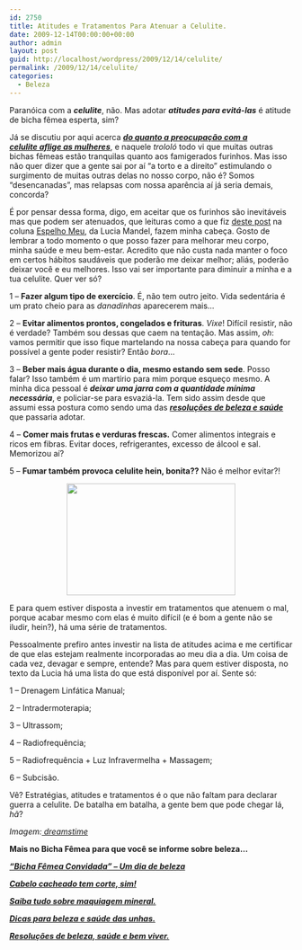 ```yaml
---
id: 2750
title: Atitudes e Tratamentos Para Atenuar a Celulite.
date: 2009-12-14T00:00:00+00:00
author: admin
layout: post
guid: http://localhost/wordpress/2009/12/14/celulite/
permalink: /2009/12/14/celulite/
categories:
  - Beleza
---
```

Paranóica com a **_celulite_**, não. Mas adotar **_atitudes para evitá-las_** é atitude de bicha fêmea esperta, sim?

Já se discutiu por aqui acerca **_<a href="http://www.trololodemulher.com.br/2009/07/02/ditadura-da-beleza-2/" target="_self">do quanto a preocupação com a celulite aflige as mulheres</a>_**, e naquele _trololó_ todo vi que muitas outras bichas fêmeas estão tranquilas quanto aos famigerados furinhos. Mas isso não quer dizer que a gente sai por aí “a torto e a direito” estimulando o surgimento de muitas outras delas no nosso corpo, não é? Somos “desencanadas”, mas relapsas com nossa aparência aí já seria demais, concorda?

<!--more-->

É por pensar dessa forma, digo, em aceitar que os furinhos são inevitáveis mas que podem ser atenuados, que leituras como a que fiz <a href="http://veja.abril.com.br/blog/estetica-saude/corpo/como-tratar-a-celulite/" target="_blank">deste post</a> na coluna <a href="http://veja.abril.com.br/blog/estetica-saude/" target="_blank">Espelho Meu</a>, da Lucia Mandel, fazem minha cabeça. Gosto de lembrar a todo momento o que posso fazer para melhorar meu corpo, minha saúde e meu bem-estar. Acredito que não custa nada manter o foco em certos hábitos saudáveis que poderão me deixar melhor; aliás, poderão deixar você e eu melhores. Isso vai ser importante para diminuir a minha e a tua celulite. Quer ver só?

1 – **Fazer algum tipo de exercício**. É, não tem outro jeito. Vida sedentária é um prato cheio para as _danadinhas_ aparecerem mais&#8230;

2 – **Evitar alimentos prontos, congelados e frituras**. _Vixe_! Difícil resistir, não é verdade? Também sou dessas que caem na tentação. Mas assim, _oh_: vamos permitir que isso fique martelando na nossa cabeça para quando for possível a gente poder resistir? Então _bora_&#8230;

3 – **Beber mais água durante o dia, mesmo estando sem sede**. Posso falar? Isso também é um martírio para mim porque esqueço mesmo. A minha dica pessoal é **_deixar uma jarra com a quantidade mínima necessária_**, e policiar-se para esvaziá-la. Tem sido assim desde que assumi essa postura como sendo uma das <a href="http://www.trololodemulher.com.br/2009/01/03/dica-beleza-saude/" target="_self"><strong><em>resoluções de beleza e saúde</em></strong> </a>que passaria adotar.

4 – **Comer mais frutas e verduras frescas.** Comer alimentos integrais e ricos em fibras. Evitar doces, refrigerantes, excesso de álcool e sal. Memorizou aí? 

5 – **Fumar também provoca celulite hein, bonita??** Não é melhor evitar?!

<p style="text-align: center;">
  <a href="http://www.trololodemulher.com.br/blog/wp-content/uploads/2010/07/celulite.jpg"><img class="size-medium wp-image-4935 aligncenter" title="celulite" src="http://www.trololodemulher.com.br/blog/wp-content/uploads/2010/07/celulite-300x199.jpg" alt="" width="300" height="199" /></a>
</p>

E para quem estiver disposta a investir em tratamentos que atenuem o mal, porque acabar mesmo com elas é muito difícil (e é bom a gente não se iludir, hein?), há uma série de tratamentos.

Pessoalmente prefiro antes investir na lista de atitudes acima e me certificar de que elas estejam realmente incorporadas ao meu dia a dia. Um coisa de cada vez, devagar e sempre, entende? Mas para quem estiver disposta, no texto da Lucia há uma lista do que está disponível por aí. Sente só:

1 – Drenagem Linfática Manual;

2 – Intradermoterapia;

3 – Ultrassom;

4 – Radiofrequência;

5 – Radiofrequência + Luz Infravermelha + Massagem;

6 – Subcisão.

Vê? Estratégias, atitudes e tratamentos é o que não faltam para declarar guerra a celulite. De batalha em batalha, a gente bem que pode chegar lá, _hã_?

_Imagem:_<a href="http://www.dreamstime.com/free-photos" target="_blank"><em> dreamstime</em></a>

**Mais no Bicha Fêmea para que você se informe sobre beleza&#8230;**

[**_“Bicha Fêmea Convidada” – Um dia de beleza_**](http://www.trololodemulher.com.br/2009/04/09/bicha-fmea-convidada-um-dia-de-beleza/)

<a href="http://www.trololodemulher.com.br/2010/02/23/cabelo-cacheado/" target="_self"><strong><em>Cabelo</em></strong><strong><em> cacheado tem corte, sim!</em></strong></a>

**_<a href="http://www.trololodemulher.com.br/2009/07/08/maquiagem-mineral/" target="_self">Saiba tudo sobre maquiagem mineral.</a>_**

**_<a href="http://www.trololodemulher.com.br/2009/04/14/unhas-dicas-cuidados/" target="_self">Dicas para beleza e saúde das unhas.</a>_**

**_<a href="http://www.trololodemulher.com.br/2009/01/03/dica-beleza-saude/" target="_self">Resoluções de beleza, saúde e bem viver.</a>_**